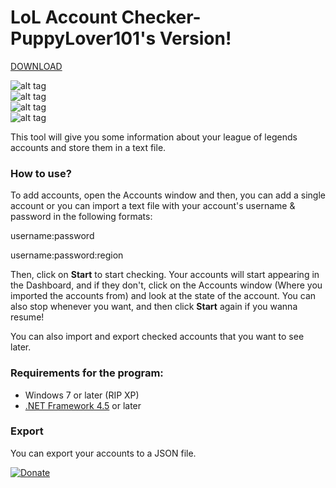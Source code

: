 # LoL Account Checker-PuppyLover101's Version!

[DOWNLOAD](https://github.com/yokrysty/LoLAccountChecker/raw/master/LoLAccountChecker.zip)

![alt tag](https://raw.githubusercontent.com/yokrysty/LoLAccountChecker/master/preview_001.jpg)
<br>
![alt tag](https://raw.githubusercontent.com/yokrysty/LoLAccountChecker/master/preview_002.jpg)
<br>
![alt tag](https://raw.githubusercontent.com/yokrysty/LoLAccountChecker/master/preview_003.jpg)
<br>
![alt tag](https://raw.githubusercontent.com/yokrysty/LoLAccountChecker/master/preview_004.jpg)
<br>

This tool will give you some information about your league of legends accounts and store them in a text file.

### How to use?

To add accounts, open the Accounts window and then, you can add a single account or you can import a text file with your account's username & password in the following formats:

username:password

username:password:region

Then, click on **Start** to start checking. Your accounts will start appearing in the Dashboard, and if they don't, click on the Accounts window (Where you imported the accounts from) and look at the state of the account. You can also stop whenever you want, and then click **Start** again if you wanna resume!
 
You can also import and export checked accounts that you want to see later.

### Requirements for the program:

 * Windows 7 or later (RIP XP)
 * [.NET Framework 4.5](https://www.microsoft.com/en-us/download/details.aspx?id=30653) or later

### Export
You can export your accounts to a JSON file.

[![Donate](https://www.paypalobjects.com/en_US/i/btn/btn_donate_LG.gif)](https://www.paypal.com/cgi-bin/webscr?cmd=_s-xclick&hosted_button_id=X9559SH2MKQ7S)
